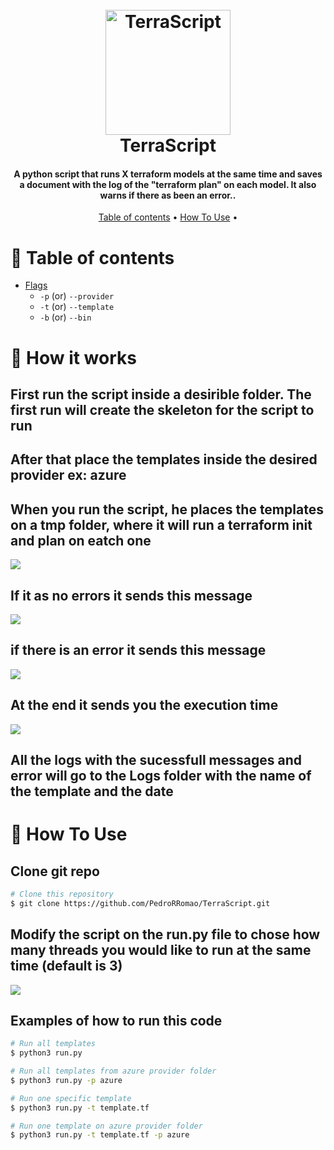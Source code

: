 <h1 align="center">
  <br>
  <a><img src="https://user-images.githubusercontent.com/12243763/33518868-6e2595c4-d76a-11e7-8260-31b4e8110c93.png" alt="TerraScript" width="200"></a>
  <br>
  TerraScript
  <br>
</h1>

<h4 align="center">A python script that runs X terraform models at the same time and saves a document with the log of the "terraform plan" on each model. It also warns if there as been an error.</a>.</h4>


<p align="center">
  <a href="#table-of-contents">Table of contents</a> •
  <a href="#how-to-use">How To Use</a> •
</p>

# 🚩 Table of contents

- [Flags](#flags)
  - `-p`   (or) `--provider`
  - `-t`   (or) `--template`
  - `-b`   (or) `--bin`
# 📖 How it works

## First run the script inside a desirible folder. The first run will create the skeleton for the script to run

## After that place the templates inside the desired provider ex: azure

## When you run the script, he places the templates on a tmp folder, where it will run a terraform init and plan on eatch one
<img src="https://imgur.com/baJVlKT" />

## If it as no errors it sends this message
<img src="https://imgur.com/xM10OEY" />

## if there is an error it sends this message
<img src="https://imgur.com/2h7SZf0" />

## At the end it sends you the execution time
<img src="https://imgur.com/UwAW9Lf" />

## All the logs with the sucessfull messages and error will go to the Logs folder with the name of the template and the date


# 🔧 How To Use

## Clone git repo

```bash
# Clone this repository
$ git clone https://github.com/PedroRRomao/TerraScript.git
```

## Modify the script on the run.py file to chose how many threads you would like to run at the same time (default is 3)
<img src="https://imgur.com/3aNGfuZ" />

## Examples of how to run this code

```bash
# Run all templates
$ python3 run.py

# Run all templates from azure provider folder
$ python3 run.py -p azure

# Run one specific template
$ python3 run.py -t template.tf

# Run one template on azure provider folder
$ python3 run.py -t template.tf -p azure
```

<img src="" />

